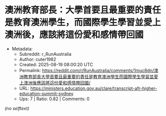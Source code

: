 # 澳洲教育部長：大學首要且最重要的責任是教育澳洲學生，而國際學生學習並愛上澳洲後，應該將這份愛和感情帶回國

- Metadata:
  - Subreddit: r_RunAustralia
  - Author: cuter1982
  - Created: 2025-08-19 08:00:20 UTC
  - Permalink: https://reddit.com/r/RunAustralia/comments/1muc8dn/澳洲教育部長大學首要且最重要的責任是教育澳洲學生而國際學生學習並愛上澳洲後應該將這份愛和感情帶回國/
  - URL: https://ministers.education.gov.au/clare/transcript-afr-higher-education-summit-sydney
  - Ups: 7 | Ratio: 0.82 | Comments: 0

_(no selftext)_
